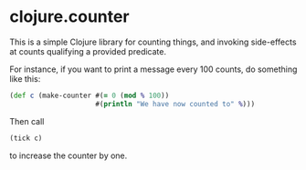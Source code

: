 # clojure.counter

This is a simple Clojure library for counting things, and invoking side-effects at counts qualifying a provided predicate.

For instance, if you want to print a message every 100 counts, do something like this:

```clojure
(def c (make-counter #(= 0 (mod % 100))
					 #(println "We have now counted to" %)))
```

Then call

```clojure
(tick c)
```

to increase the counter by one.

